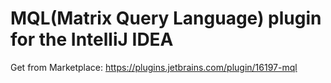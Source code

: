 # MQL(Matrix Query Language) plugin for the IntelliJ IDEA

Get from Marketplace: https://plugins.jetbrains.com/plugin/16197-mql
